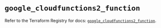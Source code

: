 # `google_cloudfunctions2_function`

Refer to the Terraform Registry for docs: [`google_cloudfunctions2_function`](https://registry.terraform.io/providers/hashicorp/google/5.29.0/docs/resources/cloudfunctions2_function).

